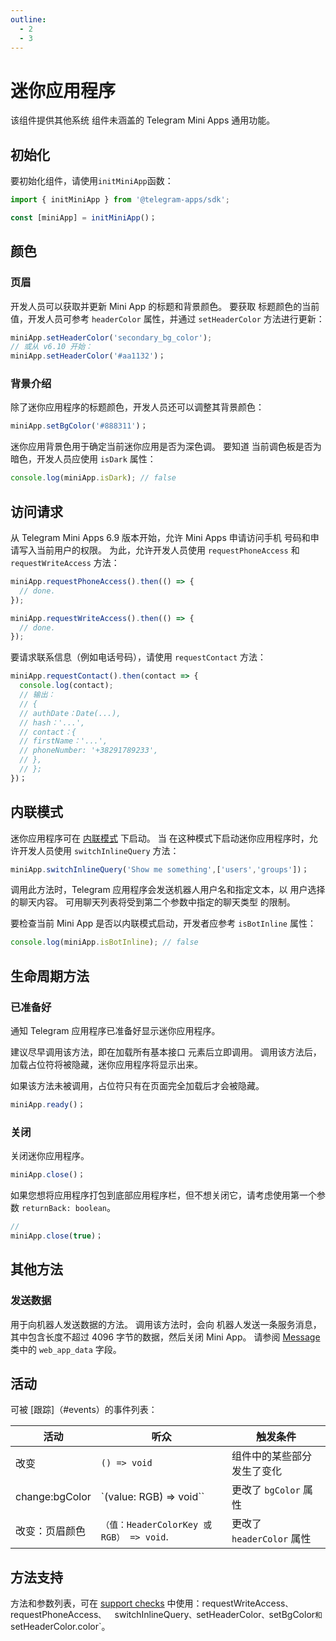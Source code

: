 ```yaml
---
outline:
  - 2
  - 3
---
```


# 迷你应用程序

该组件提供其他系统
组件未涵盖的 Telegram Mini Apps 通用功能。

## 初始化

要初始化组件，请使用`initMiniApp`函数：

```typescript
import { initMiniApp } from '@telegram-apps/sdk';

const [miniApp] = initMiniApp()；  
```

## 颜色

### 页眉

开发人员可以获取并更新 Mini App 的标题和背景颜色。 要获取
标题颜色的当前值，开发人员可参考 `headerColor` 属性，并通过
`setHeaderColor` 方法进行更新：

```typescript
miniApp.setHeaderColor('secondary_bg_color');
// 或从 v6.10 开始：
miniApp.setHeaderColor('#aa1132')；
```

### 背景介绍

除了迷你应用程序的标题颜色，开发人员还可以调整其背景颜色：

```typescript
miniApp.setBgColor('#888311')；
```

迷你应用背景色用于确定当前迷你应用是否为深色调。 要知道
当前调色板是否为暗色，开发人员应使用 `isDark` 属性：

```typescript
console.log(miniApp.isDark); // false
```

## 访问请求

从 Telegram Mini Apps 6.9 版本开始，允许 Mini Apps 申请访问手机
号码和申请写入当前用户的权限。 为此，允许开发人员使用
`requestPhoneAccess` 和 `requestWriteAccess` 方法：

```typescript
miniApp.requestPhoneAccess().then(() => {
  // done.
});

miniApp.requestWriteAccess().then(() => {
  // done.
});
```

要请求联系信息（例如电话号码），请使用 `requestContact`
方法：

```typescript
miniApp.requestContact().then(contact => {
  console.log(contact);
  // 输出：
  // {
  // authDate：Date(...),
  // hash：'...',
  // contact：{
  // firstName：'...',
  // phoneNumber: '+38291789233',
  // },
  // };
})；
```

## 内联模式

迷你应用程序可在 [内联模式](https://core.telegram.org/bots/inline) 下启动。 当
在这种模式下启动迷你应用程序时，允许开发人员使用 `switchInlineQuery`
方法：

```typescript
miniApp.switchInlineQuery('Show me something',['users','groups'])；
```

调用此方法时，Telegram 应用程序会发送机器人用户名和指定文本，以
用户选择的聊天内容。 可用聊天列表将受到第二个参数中指定的聊天类型
的限制。

要检查当前 Mini App 是否以内联模式启动，开发者应参考
`isBotInline` 属性：

```typescript
console.log(miniApp.isBotInline); // false
```

## 生命周期方法

### 已准备好

通知 Telegram 应用程序已准备好显示迷你应用程序。

建议尽早调用该方法，即在加载所有基本接口
元素后立即调用。 调用该方法后，加载占位符将被隐藏，迷你应用程序将显示出来。

如果该方法未被调用，占位符只有在页面完全加载后才会被隐藏。

```typescript
miniApp.ready()；
```

### 关闭

关闭迷你应用程序。

```typescript
miniApp.close()；
```

如果您想将应用程序打包到底部应用程序栏，但不想关闭它，请考虑使用第一个参数 `returnBack: boolean`。

```ts
//
miniApp.close(true)；
```

## 其他方法

### 发送数据

用于向机器人发送数据的方法。 调用该方法时，会向
机器人发送一条服务消息，其中包含长度不超过 4096 字节的数据，然后关闭 Mini App。 请参阅
[Message](https://core.telegram.org/bots/api#message) 类中的 `web_app_data` 字段。

## 活动

可被 [跟踪]（#events）的事件列表：

| 活动                             | 听众                                                            | 触发条件                 |
| ------------------------------ | ------------------------------------------------------------- | -------------------- |
| 改变                             | `() => void`                                                  | 组件中的某些部分发生了变化        |
| change:bgColor | \`(value: RGB) => void\`\` | 更改了 `bgColor` 属性     |
| 改变：页眉颜色                        | `（值：HeaderColorKey 或 RGB） => void`.           | 更改了 `headerColor` 属性 |

## 方法支持

方法和参数列表，可在
[support checks](../components.md#methods-support) 中使用：requestWriteAccess`、`requestPhoneAccess`、 
`switchInlineQuery`、`setHeaderColor`、`setBgColor`和`setHeaderColor.color\`。

